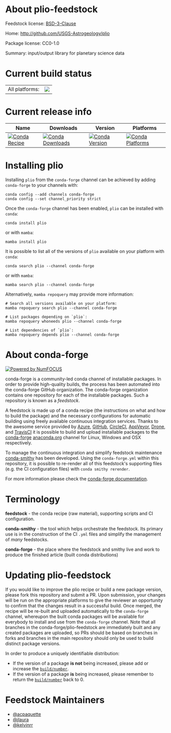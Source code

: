 About plio-feedstock
====================

Feedstock license: [BSD-3-Clause](https://github.com/conda-forge/plio-feedstock/blob/main/LICENSE.txt)

Home: http://github.com/USGS-Astrogeology/plio

Package license: CC0-1.0

Summary: input/output library for planetary science data

Current build status
====================


<table><tr><td>All platforms:</td>
    <td>
      <a href="https://dev.azure.com/conda-forge/feedstock-builds/_build/latest?definitionId=2493&branchName=main">
        <img src="https://dev.azure.com/conda-forge/feedstock-builds/_apis/build/status/plio-feedstock?branchName=main">
      </a>
    </td>
  </tr>
</table>

Current release info
====================

| Name | Downloads | Version | Platforms |
| --- | --- | --- | --- |
| [![Conda Recipe](https://img.shields.io/badge/recipe-plio-green.svg)](https://anaconda.org/conda-forge/plio) | [![Conda Downloads](https://img.shields.io/conda/dn/conda-forge/plio.svg)](https://anaconda.org/conda-forge/plio) | [![Conda Version](https://img.shields.io/conda/vn/conda-forge/plio.svg)](https://anaconda.org/conda-forge/plio) | [![Conda Platforms](https://img.shields.io/conda/pn/conda-forge/plio.svg)](https://anaconda.org/conda-forge/plio) |

Installing plio
===============

Installing `plio` from the `conda-forge` channel can be achieved by adding `conda-forge` to your channels with:

```
conda config --add channels conda-forge
conda config --set channel_priority strict
```

Once the `conda-forge` channel has been enabled, `plio` can be installed with `conda`:

```
conda install plio
```

or with `mamba`:

```
mamba install plio
```

It is possible to list all of the versions of `plio` available on your platform with `conda`:

```
conda search plio --channel conda-forge
```

or with `mamba`:

```
mamba search plio --channel conda-forge
```

Alternatively, `mamba repoquery` may provide more information:

```
# Search all versions available on your platform:
mamba repoquery search plio --channel conda-forge

# List packages depending on `plio`:
mamba repoquery whoneeds plio --channel conda-forge

# List dependencies of `plio`:
mamba repoquery depends plio --channel conda-forge
```


About conda-forge
=================

[![Powered by
NumFOCUS](https://img.shields.io/badge/powered%20by-NumFOCUS-orange.svg?style=flat&colorA=E1523D&colorB=007D8A)](https://numfocus.org)

conda-forge is a community-led conda channel of installable packages.
In order to provide high-quality builds, the process has been automated into the
conda-forge GitHub organization. The conda-forge organization contains one repository
for each of the installable packages. Such a repository is known as a *feedstock*.

A feedstock is made up of a conda recipe (the instructions on what and how to build
the package) and the necessary configurations for automatic building using freely
available continuous integration services. Thanks to the awesome service provided by
[Azure](https://azure.microsoft.com/en-us/services/devops/), [GitHub](https://github.com/),
[CircleCI](https://circleci.com/), [AppVeyor](https://www.appveyor.com/),
[Drone](https://cloud.drone.io/welcome), and [TravisCI](https://travis-ci.com/)
it is possible to build and upload installable packages to the
[conda-forge](https://anaconda.org/conda-forge) [anaconda.org](https://anaconda.org/)
channel for Linux, Windows and OSX respectively.

To manage the continuous integration and simplify feedstock maintenance
[conda-smithy](https://github.com/conda-forge/conda-smithy) has been developed.
Using the ``conda-forge.yml`` within this repository, it is possible to re-render all of
this feedstock's supporting files (e.g. the CI configuration files) with ``conda smithy rerender``.

For more information please check the [conda-forge documentation](https://conda-forge.org/docs/).

Terminology
===========

**feedstock** - the conda recipe (raw material), supporting scripts and CI configuration.

**conda-smithy** - the tool which helps orchestrate the feedstock.
                   Its primary use is in the construction of the CI ``.yml`` files
                   and simplify the management of *many* feedstocks.

**conda-forge** - the place where the feedstock and smithy live and work to
                  produce the finished article (built conda distributions)


Updating plio-feedstock
=======================

If you would like to improve the plio recipe or build a new
package version, please fork this repository and submit a PR. Upon submission,
your changes will be run on the appropriate platforms to give the reviewer an
opportunity to confirm that the changes result in a successful build. Once
merged, the recipe will be re-built and uploaded automatically to the
`conda-forge` channel, whereupon the built conda packages will be available for
everybody to install and use from the `conda-forge` channel.
Note that all branches in the conda-forge/plio-feedstock are
immediately built and any created packages are uploaded, so PRs should be based
on branches in forks and branches in the main repository should only be used to
build distinct package versions.

In order to produce a uniquely identifiable distribution:
 * If the version of a package **is not** being increased, please add or increase
   the [``build/number``](https://docs.conda.io/projects/conda-build/en/latest/resources/define-metadata.html#build-number-and-string).
 * If the version of a package **is** being increased, please remember to return
   the [``build/number``](https://docs.conda.io/projects/conda-build/en/latest/resources/define-metadata.html#build-number-and-string)
   back to 0.

Feedstock Maintainers
=====================

* [@acpaquette](https://github.com/acpaquette/)
* [@jlaura](https://github.com/jlaura/)
* [@kelvinrr](https://github.com/kelvinrr/)

